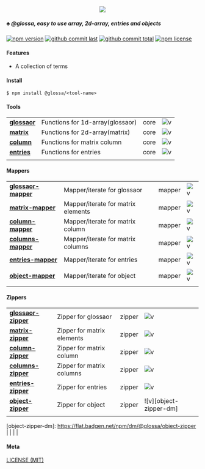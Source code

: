 <div style="text-align:center">
	<img src="media/logo.default.png" />
</div>

##### :clubs: @glossa, easy to use array, 2d-array, entries and objects

[![npm version][badge-npm-version]][url-npm]
[![github commit last][badge-github-last-commit]][url-github]
[![github commit total][badge-github-commit-count]][url-github]
[![npm license][badge-npm-license]][url-npm]

[//]: <> (Shields)
[badge-npm-version]: https://flat.badgen.net/npm/v/@glossa/glossaor
[badge-npm-license]: https://flat.badgen.net/npm/license/@glossa/glossaor
[badge-github-last-commit]: https://flat.badgen.net/github/last-commit/hoyeungw/glossa
[badge-github-commit-count]: https://flat.badgen.net/github/commits/hoyeungw/glossa

[//]: <> (Link)
[url-github]: https://github.com/hoyeungw/glossa
[url-npm]: https://npmjs.org/package/@glossa/glossaor

#### Features
- A collection of terms

#### Install

```console
$ npm install @glossa/<tool-name>
```

#### Tools
|                                                            |                                    |            |                       |
| ---------------------------------------------------------- | ---------------------------------- | ---------- |---------------------- |
| [**glossaor**](packages/pkg-core/glossaor)                     | Functions for 1d-array(glossaor)     | core       |![v][glossaor-dm]        |
| [**matrix**](packages/pkg-core/matrix)                     | Functions for 2d-array(matrix)     | core       |![v][matrix-dm]        |
| [**column**](packages/pkg-core/column)                     | Functions for matrix column        | core       |![v][column-dm]        |
| [**entries**](packages/pkg-core/entries)                   | Functions for entries              | core       |![v][entries-dm]       |
|                                                            |                                    |            |                       |

[//]: <> (Local routes)
[glossaor-dm]: https://flat.badgen.net/npm/dm/@glossa/glossaor
[matrix-dm]: https://flat.badgen.net/npm/dm/@glossa/matrix
[column-dm]: https://flat.badgen.net/npm/dm/@glossa/column
[entries-dm]: https://flat.badgen.net/npm/dm/@glossa/entries

#### Mappers
|                                                            |                                    |            |                       |
| ---------------------------------------------------------- | ---------------------------------- | ---------- |---------------------- |
| [**glossaor-mapper**](packages/pkg-mapper/glossaor-mapper)     | Mapper/iterate for glossaor          | mapper     |![v][glossaor-mapper-dm] |
| [**matrix-mapper**](packages/pkg-mapper/matrix-mapper)     | Mapper/iterate for matrix elements | mapper     |![v][matrix-mapper-dm] |
| [**column-mapper**](packages/pkg-mapper/column-mapper)     | Mapper/iterate for matrix column   | mapper     |![v][column-mapper-dm] |
| [**columns-mapper**](packages/pkg-mapper/columns-mapper)   | Mapper/iterate for matrix columns  | mapper     |![v][columns-mapper-dm]|
| [**entries-mapper**](packages/pkg-mapper/entries-mapper)   | Mapper/iterate for entries         | mapper     |![v][entries-mapper-dm]|
| [**object-mapper**](packages/pkg-mapper/object-mapper)     | Mapper/iterate for object          | mapper     |![v][object-mapper-dm] |
|                                                            |                                    |            |                       |

[//]: <> (Local routes)
[glossaor-mapper-dm]: https://flat.badgen.net/npm/dm/@glossa/glossaor-mapper
[matrix-mapper-dm]: https://flat.badgen.net/npm/dm/@glossa/matrix-mapper
[column-mapper-dm]: https://flat.badgen.net/npm/dm/@glossa/column-mapper
[columns-mapper-dm]: https://flat.badgen.net/npm/dm/@glossa/columns-mapper
[entries-mapper-dm]: https://flat.badgen.net/npm/dm/@glossa/entries-mapper
[object-mapper-dm]: https://flat.badgen.net/npm/dm/@glossa/object-mapper

#### Zippers
|                                                            |                                    |            |                       |
| ---------------------------------------------------------- | ---------------------------------- | ---------- |---------------------- |
| [**glossaor-zipper**](packages/pkg-zipper/glossaor-zipper)     | Zipper for glossaor                  | zipper     |![v][glossaor-zipper-dm] |
| [**matrix-zipper**](packages/pkg-zipper/matrix-zipper)     | Zipper for matrix elements         | zipper     |![v][matrix-zipper-dm] |
| [**column-zipper**](packages/pkg-zipper/column-zipper)     | Zipper for matrix column           | zipper     |![v][column-zipper-dm] |
| [**columns-zipper**](packages/pkg-zipper/columns-zipper)   | Zipper for matrix columns          | zipper     |![v][columns-zipper-dm]|
| [**entries-zipper**](packages/pkg-zipper/entries-zipper)   | Zipper for entries                 | zipper     |![v][entries-zipper-dm]|
| [**object-zipper**](packages/pkg-zipper/object-zipper)     | Zipper for object                  | zipper     |![v][object-zipper-dm] |
|                                                            |                                    |            |                       |

[//]: <> (Local routes)
[glossaor-zipper-dm]: https://flat.badgen.net/npm/dm/@glossa/glossaor-zipper
[matrix-zipper-dm]: https://flat.badgen.net/npm/dm/@glossa/matrix-zipper
[column-zipper-dm]: https://flat.badgen.net/npm/dm/@glossa/column-zipper
[columns-zipper-dm]: https://flat.badgen.net/npm/dm/@glossa/columns-zipper
[entries-zipper-dm]: https://flat.badgen.net/npm/dm/@glossa/entries-zipper
[object-zipper-dm]: https://flat.badgen.net/npm/dm/@glossa/object-zipper                                              |                                    |            |                       |

[//]: <> (Local routes)
[callable-dm]: https://flat.badgen.net/npm/dm/@glossa/glossaor-mapper

#### Meta
[LICENSE (MIT)](LICENSE)
